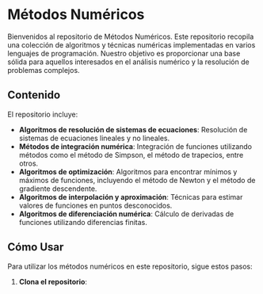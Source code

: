 # Métodos Numéricos

Bienvenidos al repositorio de Métodos Numéricos. Este repositorio recopila una colección de algoritmos y técnicas numéricas implementadas en varios lenguajes de programación. Nuestro objetivo es proporcionar una base sólida para aquellos interesados en el análisis numérico y la resolución de problemas complejos.

## Contenido

El repositorio incluye:

- **Algoritmos de resolución de sistemas de ecuaciones**: Resolución de sistemas de ecuaciones lineales y no lineales.
- **Métodos de integración numérica**: Integración de funciones utilizando métodos como el método de Simpson, el método de trapecios, entre otros.
- **Algoritmos de optimización**: Algoritmos para encontrar mínimos y máximos de funciones, incluyendo el método de Newton y el método de gradiente descendente.
- **Algoritmos de interpolación y aproximación**: Técnicas para estimar valores de funciones en puntos desconocidos.
- **Algoritmos de diferenciación numérica**: Cálculo de derivadas de funciones utilizando diferencias finitas.

## Cómo Usar

Para utilizar los métodos numéricos en este repositorio, sigue estos pasos:

1. **Clona el repositorio**:
